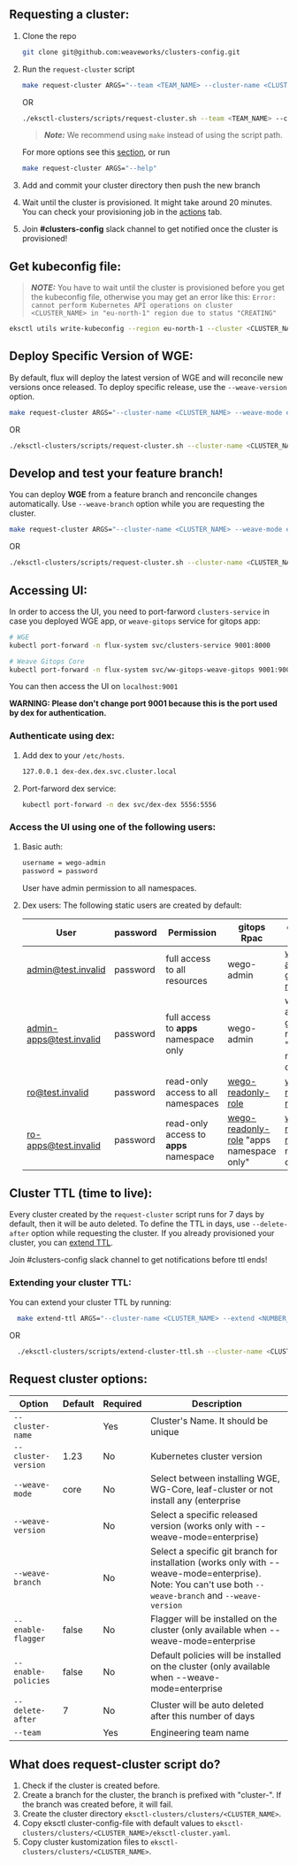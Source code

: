 ## Requesting a cluster:
1. Clone the repo
    ```bash
    git clone git@github.com:weaveworks/clusters-config.git
    ```
1. Run the `request-cluster` script
    ```bash
    make request-cluster ARGS="--team <TEAM_NAME> --cluster-name <CLUSTER_NAME> --weave-mode <WEAVE_MODE> --delete-after 10"
    ```
    OR
    ```bash
    ./eksctl-clusters/scripts/request-cluster.sh --team <TEAM_NAME> --cluster-name <CLUSTER_NAME> --weave-mode <WEAVE_MODE> --delete-after 10
    ```
    > **_Note:_** We recommend using `make` instead of using the script path.

    For more options see this [section](#request-cluster-options), or run
      ```bash
      make request-cluster ARGS="--help"
      ```
1. Add and commit your cluster directory then push the new branch

1. Wait until the cluster is provisioned. It might take around 20 minutes. You can check your provisioning job in the [actions](https://github.com/weaveworks/clusters-config/actions) tab.

1. Join **#clusters-config** slack channel to get notified once the cluster is provisioned!

## Get kubeconfig file:

  > **_NOTE:_** You have to wait until the cluster is provisioned before you get the kubeconfig file, otherwise you may get an error like this: `Error: cannot perform Kubernetes API operations on cluster <CLUSTER_NAME> in "eu-north-1" region due to status "CREATING"`

  ```bash
  eksctl utils write-kubeconfig --region eu-north-1 --cluster <CLUSTER_NAME> --kubeconfig=$HOME/.kube/config
  ```

## Deploy Specific Version of WGE:
By default, flux will deploy the latest version of WGE and will reconcile new versions once released. To deploy specific release, use the `--weave-version` option.

```bash
make request-cluster ARGS="--cluster-name <CLUSTER_NAME> --weave-mode enterprise --weave-version <WEAVE_VERSION> --team <TEAM_NAME>"
```
OR
```bash
./eksctl-clusters/scripts/request-cluster.sh --cluster-name <CLUSTER_NAME> --weave-mode enterprise --weave-version <WEAVE_VERSION> --team <TEAM_NAME>
```

## Develop and test your feature branch!
You can deploy **WGE** from a feature branch and renconcile changes automatically. Use `--weave-branch` option while you are requesting the cluster.

```bash
make request-cluster ARGS="--cluster-name <CLUSTER_NAME> --weave-mode enterprise --weave-branch <BRANCH_NAME> --team <TEAM_NAME>"
```
OR
```bash
./eksctl-clusters/scripts/request-cluster.sh --cluster-name <CLUSTER_NAME> --weave-mode enterprise --weave-branch <BRANCH_NAME> --team <TEAM_NAME>
```

## Accessing UI:
In order to access the UI, you need to port-farword `clusters-service` in case you deployed WGE app, or `weave-gitops` service for gitops app:
```bash
# WGE
kubectl port-forward -n flux-system svc/clusters-service 9001:8000

# Weave Gitops Core
kubectl port-forward -n flux-system svc/ww-gitops-weave-gitops 9001:9001
```
You can then access the UI on `localhost:9001`

**WARNING: Please don't change port 9001 because this is the port used by dex for authentication.**

### Authenticate using dex:
  1. Add dex to your `/etc/hosts`.
      ```bash
      127.0.0.1 dex-dex.dex.svc.cluster.local
      ```
  1. Port-farword dex service:
      ```bash
      kubectl port-forward -n dex svc/dex-dex 5556:5556
      ```

### Access the UI using one of the following users:
1. Basic auth:
    ```bash
    username = wego-admin
    password = password
    ```
    User have admin permission to all namespaces.

1. Dex users:
  The following static users are created by default:

    | User                    | password | Permission                             | gitops Rpac | enterprise Rbac |
    |--                       |--        |--                                      |--           |--               |
    | admin@test.invalid      | password | full access to all resources           | wego-admin | [wego-admin](https://docs.gitops.weave.works/docs/cluster-management/getting-started/#add-common-rbac-to-the-repo) + [gitops-reader](https://github.com/weaveworks/weave-gitops-enterprise/blob/97c08e97abaafd8fd5a3781fa0c07ddf3607fce7/charts/mccp/templates/rbac/user_roles.yaml#L4-L14) |
    | admin-apps@test.invalid | password | full access to **apps** namespace only | wego-admin | wego-admin + gitops-reader "apps namespace only" |
    | ro@test.invalid         | password | read-only access to all namespaces     | [wego-readonly-role](../eksctl-clusters/apps/common/dex/readonly-cluster-role.yaml) | [wego-readonly-role](../eksctl-clusters/apps/common/dex/readonly-cluster-role.yaml) |
    | ro-apps@test.invalid    | password | read-only access to **apps** namespace | [wego-readonly-role](../eksctl-clusters/apps/common/dex/readonly-cluster-role.yaml) "apps namespace only" | [wego-readonly-role](../eksctl-clusters/apps/common/dex/readonly-cluster-role.yaml) "apps namespace only" |

## Cluster TTL (time to live):
Every cluster created by the `request-cluster` script runs for 7 days by default, then it will be auto deleted. To define the TTL in days, use `--delete-after` option while requesting the cluster. If you already provisioned your cluster, you can [extend TTL](#extending-your-cluster-ttl).

Join #clusters-config slack channel to get notifications before ttl ends!

### Extending your cluster TTL:

You can extend your cluster TTL by running:
```bash
  make extend-ttl ARGS="--cluster-name <CLUSTER_NAME> --extend <NUMBER_OF_DAYS_TO_EXTEND>"
```
OR
```bash
  ./eksctl-clusters/scripts/extend-cluster-ttl.sh --cluster-name <CLUSTER_NAME> --extend <NUMBER_OF_DAYS_TO_EXTEND>
```

## Request cluster options:

| <nobr>Option</nobr>              | Default | Required | Description |
|----------------------------------|---------|----------|-------------|
| <nobr>`--cluster-name`</nobr>    |         | Yes      | Cluster's Name. It should be unique |
| <nobr>`--cluster-version`</nobr> | 1.23    | No       | Kubernetes cluster version |
| <nobr>`--weave-mode`</nobr>      | core    | No       | Select between installing WGE, WG-Core, leaf-cluster or not install any (enterprise|core|leaf|none)". Leaf option is to create a cluster that will be used as leaf cluster. You still need to join that cluster to yor management cluster. |
| <nobr>`--weave-version`</nobr>   |         | No       | Select a specific released version (works only with --weave-mode=enterprise) |
| <nobr>`--weave-branch`</nobr>    |         | No       | Select a specific git branch for installation (works only with --weave-mode=enterprise). Note: You can't use both `--weave-branch` and `--weave-version`|
| <nobr>`--enable-flagger`</nobr>  | false   | No       | Flagger will be installed on the cluster (only available when --weave-mode=enterprise|leaf) |
| <nobr>`--enable-policies`</nobr> | false   | No       | Default policies will be installed on the cluster (only available when --weave-mode=enterprise|leaf) |
| <nobr>`--delete-after`</nobr>    | 7       | No       | Cluster will be auto deleted after this number of days |
| <nobr>`--team`</nobr>            |         | Yes      | Engineering team name |

## What does request-cluster script do?

1. Check if the cluster is created before.
1. Create a branch for the cluster, the branch is prefixed with "cluster-". If the branch was created before, it will fail.
1. Create the cluster directory `eksctl-clusters/clusters/<CLUSTER_NAME>`.
1. Copy eksctl cluster-config-file with default values to `eksctl-clusters/clusters/<CLUSTER_NAME>/eksctl-cluster.yaml`.
1. Copy cluster kustomization files to `eksctl-clusters/clusters/<CLUSTER_NAME>`.
